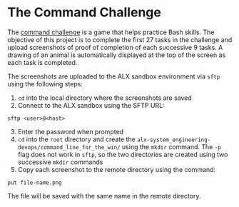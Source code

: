 # The Command Challenge
The [command challenge](https://cmdchallenge.com/) is a game that helps practice Bash skills. The objective of this project is to complete the first 27 tasks in the challenge and upload screenshots of proof of completion of each successive 9 tasks. A drawing of an animal is automatically displayed at the top of the screen as each task is completed.

The screenshots are uploaded to the ALX sandbox environment via `sftp` using the following steps:
1. `cd` into the local directory where the screenshots are saved
2. Connect to the ALX sandbox using the SFTP URL:
```
sftp <user>@<host>
```
3. Enter the password when prompted
4. `cd` into the `root` directory and create the `alx-system_engineering-devops/command_line_for_the_win/` using the `mkdir` command. The `-p` flag does not work in `sftp`, so the two directories are created using two successive `mkdir` commands
5. Copy each screenshot to the remote directory using the command:
```
put file-name.png
```
The file will be saved with the same name in the remote directory.
